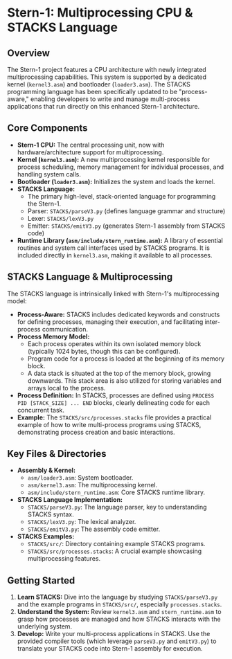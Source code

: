 # Stern-1: Multiprocessing CPU & STACKS Language

## Overview

The Stern-1 project features a CPU architecture with newly integrated multiprocessing capabilities. This system is supported by a dedicated kernel (`kernel3.asm`) and bootloader (`loader3.asm`). The STACKS programming language has been specifically updated to be "process-aware," enabling developers to write and manage multi-process applications that run directly on this enhanced Stern-1 architecture.

## Core Components

*   **Stern-1 CPU:** The central processing unit, now with hardware/architecture support for multiprocessing.
*   **Kernel (`kernel3.asm`):** A new multiprocessing kernel responsible for process scheduling, memory management for individual processes, and handling system calls.
*   **Bootloader (`loader3.asm`):** Initializes the system and loads the kernel.
*   **STACKS Language:**
    *   The primary high-level, stack-oriented language for programming the Stern-1.
    *   Parser: `STACKS/parseV3.py` (defines language grammar and structure)
    *   Lexer: `STACKS/lexV3.py`
    *   Emitter: `STACKS/emitV3.py` (generates Stern-1 assembly from STACKS code)
*   **Runtime Library (`asm/include/stern_runtime.asm`):** A library of essential routines and system call interfaces used by STACKS programs. It is included directly in `kernel3.asm`, making it available to all processes.

## STACKS Language & Multiprocessing

The STACKS language is intrinsically linked with Stern-1's multiprocessing model:

*   **Process-Aware:** STACKS includes dedicated keywords and constructs for defining processes, managing their execution, and facilitating inter-process communication.
*   **Process Memory Model:**
    *   Each process operates within its own isolated memory block (typically 1024 bytes, though this can be configured).
    *   Program code for a process is loaded at the beginning of its memory block.
    *   A data stack is situated at the top of the memory block, growing downwards. This stack area is also utilized for storing variables and arrays local to the process.
*   **Process Definition:** In STACKS, processes are defined using `PROCESS PID [STACK_SIZE] ... END` blocks, clearly delineating code for each concurrent task.
*   **Example:** The `STACKS/src/processes.stacks` file provides a practical example of how to write multi-process programs using STACKS, demonstrating process creation and basic interactions.

## Key Files & Directories

*   **Assembly & Kernel:**
    *   `asm/loader3.asm`: System bootloader.
    *   `asm/kernel3.asm`: The multiprocessing kernel.
    *   `asm/include/stern_runtime.asm`: Core STACKS runtime library.
*   **STACKS Language Implementation:**
    *   `STACKS/parseV3.py`: The language parser, key to understanding STACKS syntax.
    *   `STACKS/lexV3.py`: The lexical analyzer.
    *   `STACKS/emitV3.py`: The assembly code emitter.
*   **STACKS Examples:**
    *   `STACKS/src/`: Directory containing example STACKS programs.
    *   `STACKS/src/processes.stacks`: A crucial example showcasing multiprocessing features.

## Getting Started

1.  **Learn STACKS:** Dive into the language by studying `STACKS/parseV3.py` and the example programs in `STACKS/src/`, especially `processes.stacks`.
2.  **Understand the System:** Review `kernel3.asm` and `stern_runtime.asm` to grasp how processes are managed and how STACKS interacts with the underlying system.
3.  **Develop:** Write your multi-process applications in STACKS. Use the provided compiler tools (which leverage `parseV3.py` and `emitV3.py`) to translate your STACKS code into Stern-1 assembly for execution.
